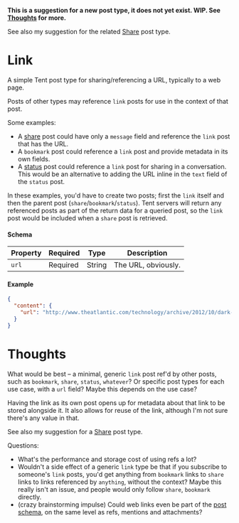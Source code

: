 **This is a suggestion for a new post type, it does not yet exist. WIP. See [Thoughts](#thoughts) for more.**

See also my suggestion for the related [Share](https://github.com/joakim/tent-share) post type.

# Link

A simple Tent post type for sharing/referencing a URL, typically to a web page.

Posts of other types may reference `link` posts for use in the context of that post.

Some examples:

- A [share](https://github.com/joakim/tent-share) post could have only a `message` field and reference the `link` post that has the URL.
- A `bookmark` post could reference a `link` post and provide metadata in its own fields.
- A [status](https://tent.io/docs/post-types#status) post could reference a `link` post for sharing in a conversation. This would be an alternative to adding the URL inline in the `text` field of the `status` post.

In these examples, you'd have to create two posts; first the `link` itself and then the parent post (`share`/`bookmark`/`status`). Tent servers will return any referenced posts as part of the return data for a queried post, so the `link` post would be included when a `share` post is retrieved.

#### Schema

| Property | Required | Type | Description |
| -------- | -------- | ---- | ----------- |
| `url` | Required | String | The URL, obviously. |

#### Example

```json
{
  "content": {
    "url": "http://www.theatlantic.com/technology/archive/2012/10/dark-social-we-have-the-whole-history-of-the-web-wrong/263523/",
  }
}
```

# Thoughts

What would be best – a minimal, generic `link` post ref'd by other posts, such as `bookmark`, `share`, `status`, `whatever`? Or specific post types for each use case, with a `url` field? Maybe this depends on the use case?

Having the link as its own post opens up for metadata about that link to be stored alongside it. It also allows for reuse of the link, although I'm not sure there's any value in that.

See also my suggestion for a [Share](https://github.com/joakim/tent-share) post type.

Questions:

- What's the performance and storage cost of using refs a lot?
- Wouldn't a side effect of a generic `link` type be that if you subscribe to someone's `link` posts, you'd get anything from `bookmark` links to `share` links to links referenced by `anything`, without the context? Maybe this really isn't an issue, and people would only follow `share`, `bookmark` directly.
- (crazy brainstorming impulse) Could web links even be part of the [post schema](https://tent.io/docs/posts#post-schema), on the same level as refs, mentions and attachments?

